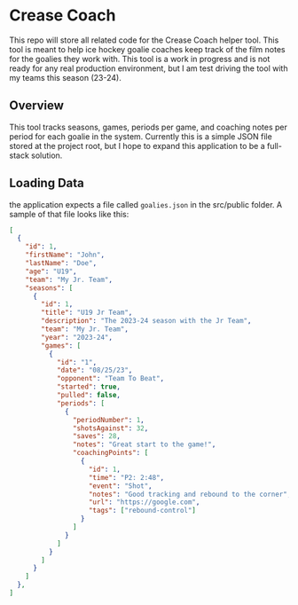 # Crease Coach
This repo will store all related code for the Crease Coach helper tool. This tool is meant to help ice hockey goalie coaches keep track of the film notes for the goalies they work with. This tool is a work in progress and is not ready for any real production environment, but I am test driving the tool with my teams this season (23-24).

## Overview
This tool tracks seasons, games, periods per game, and coaching notes per period for each goalie in the system. Currently this is a simple JSON file stored at the project root, but I hope to expand this application to be a full-stack solution.

## Loading Data
the application expects a file called `goalies.json` in the src/public folder. A sample of that file looks like this:
```json
[
  {
    "id": 1,
    "firstName": "John",
    "lastName": "Doe",
    "age": "U19",
    "team": "My Jr. Team",
    "seasons": [
      {
        "id": 1,
        "title": "U19 Jr Team",
        "description": "The 2023-24 season with the Jr Team",
        "team": "My Jr. Team",
        "year": "2023-24",
        "games": [
          {
            "id": "1",
            "date": "08/25/23",
            "opponent": "Team To Beat",
            "started": true,
            "pulled": false,
            "periods": [
              {
                "periodNumber": 1,
                "shotsAgainst": 32,
                "saves": 28,
                "notes": "Great start to the game!",
                "coachingPoints": [
                  {
                    "id": 1,
                    "time": "P2: 2:48",
                    "event": "Shot",
                    "notes": "Good tracking and rebound to the corner",
                    "url": "https://google.com",
                    "tags": ["rebound-control"]
                  }
                ]
              }
            ]
          }
        ]
      }
    ]
  },
]
```

